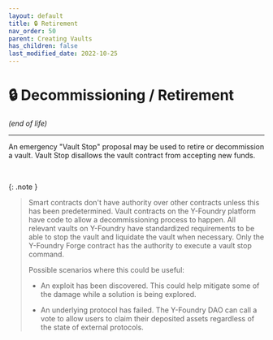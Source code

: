 ```yaml
---
layout: default
title: 🔒 Retirement
nav_order: 50
parent: Creating Vaults
has_children: false
last_modified_date: 2022-10-25
---
```


# 🔒 Decommissioning / Retirement
_(end of life)_

***

An emergency "Vault Stop" proposal may be used to retire or decommission a vault. Vault Stop disallows the vault contract from accepting new funds. 

<br>

{: .note }
> Smart contracts don't have authority over other contracts unless this has been predetermined. Vault contracts on the Y-Foundry platform have code to allow a decommissioning process to happen. All relevant vaults on Y-Foundry have standardized requirements to be able to stop the vault and liquidate the vault when necessary. Only the Y-Foundry Forge contract has the authority to execute a vault stop command.
>
> Possible scenarios where this could be useful:
>
> * An exploit has been discovered. This could help mitigate some of the damage while a solution is being explored.
> 
> * An underlying protocol has failed. The Y-Foundry DAO can call a vote to allow users to claim their deposited assets regardless of the state of external protocols.


